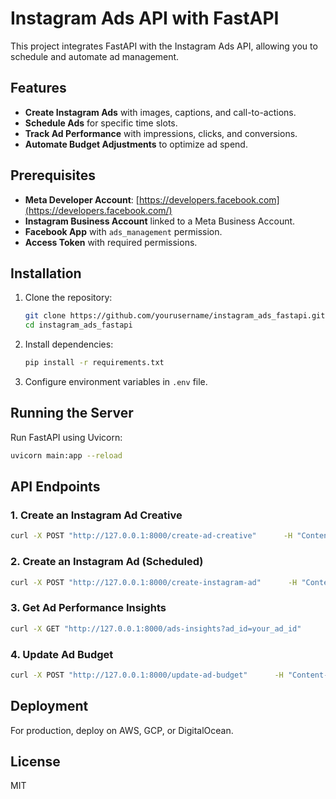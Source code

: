 # Instagram Ads API with FastAPI

This project integrates FastAPI with the Instagram Ads API, allowing you to schedule and automate ad management.

## Features

- **Create Instagram Ads** with images, captions, and call-to-actions.
- **Schedule Ads** for specific time slots.
- **Track Ad Performance** with impressions, clicks, and conversions.
- **Automate Budget Adjustments** to optimize ad spend.

## Prerequisites

- **Meta Developer Account**: [https://developers.facebook.com](https://developers.facebook.com/)
- **Instagram Business Account** linked to a Meta Business Account.
- **Facebook App** with `ads_management` permission.
- **Access Token** with required permissions.

## Installation

1. Clone the repository:
   ```sh
   git clone https://github.com/yourusername/instagram_ads_fastapi.git
   cd instagram_ads_fastapi
   ```

2. Install dependencies:
   ```sh
   pip install -r requirements.txt
   ```

3. Configure environment variables in `.env` file.

## Running the Server

Run FastAPI using Uvicorn:

```sh
uvicorn main:app --reload
```

## API Endpoints

### **1. Create an Instagram Ad Creative**
```sh
curl -X POST "http://127.0.0.1:8000/create-ad-creative"      -H "Content-Type: application/json"      -d '{"image_url": "https://yourimageurl.com/image.jpg", "caption": "Best product ever!"}'
```

### **2. Create an Instagram Ad (Scheduled)**
```sh
curl -X POST "http://127.0.0.1:8000/create-instagram-ad"      -H "Content-Type: application/json"      -d '{"adset_id": "your_adset_id", "creative_id": "your_creative_id", "start_time": 1712345678, "end_time": 1712445678}'
```

### **3. Get Ad Performance Insights**
```sh
curl -X GET "http://127.0.0.1:8000/ads-insights?ad_id=your_ad_id"
```

### **4. Update Ad Budget**
```sh
curl -X POST "http://127.0.0.1:8000/update-ad-budget"      -H "Content-Type: application/json"      -d '{"adset_id": "your_adset_id", "new_budget": 2000}'
```

## Deployment

For production, deploy on AWS, GCP, or DigitalOcean.

## License

MIT
